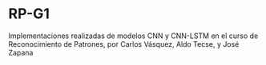 # RP-G1
Implementaciones realizadas de modelos CNN y CNN-LSTM en el curso de Reconocimiento de Patrones, por Carlos Vásquez, Aldo Tecse, y José Zapana
